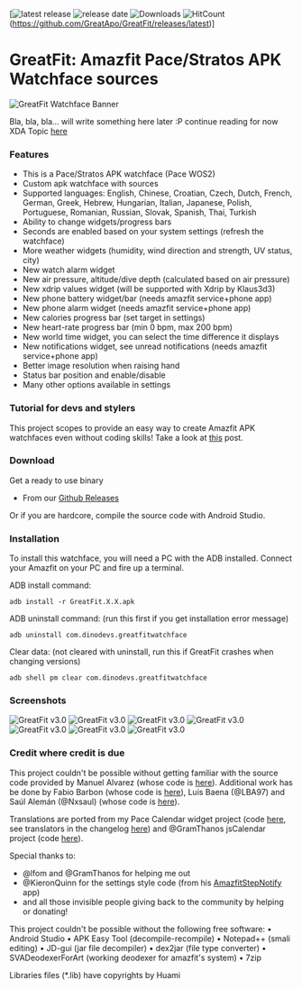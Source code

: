 [![latest release](https://img.shields.io/badge/latest%20release-v3.8-green.svg?style=flat-square) ![release date](https://img.shields.io/badge/release%20date-2019.01.16-orange.svg?style=flat-square) ![Downloads](https://img.shields.io/github/downloads/GreatApo/GreatFit/total.svg?style=flat-square) ![HitCount](http://hits.dwyl.io/GreatApo/GreatFit.svg)(https://github.com/GreatApo/GreatFit/releases/latest)]
# GreatFit: Amazfit Pace/Stratos APK Watchface sources
![GreatFit Watchface Banner](other/images/1.jpg)

Bla, bla, bla... will write something here later :P continue reading for now
XDA Topic [here](https://forum.xda-developers.com/smartwatch/amazfit/app-watchface-greatfit-v1-1-settings-t3791516)


### Features
- This is a Pace/Stratos APK watchface (Pace WOS2)
- Custom apk watchface with sources
- Supported languages: English, Chinese, Croatian, Czech, Dutch, French, German, Greek, Hebrew, Hungarian, Italian, Japanese, Polish, Portuguese, Romanian, Russian, Slovak, Spanish, Thai, Turkish
- Ability to change widgets/progress bars
- Seconds are enabled based on your system settings (refresh the watchface)
- More weather widgets (humidity, wind direction and strength, UV status, city)
- New watch alarm widget
- New air pressure, altitude/dive depth (calculated based on air pressure)
- New xdrip values widget (will be supported with Xdrip by Klaus3d3)
- New phone battery widget/bar (needs amazfit service+phone app)
- New phone alarm widget (needs amazfit service+phone app)
- New calories progress bar (set target in settings)
- New heart-rate progress bar (min 0 bpm, max 200 bpm)
- New world time widget, you can select the time difference it displays
- New notifications widget, see unread notifications (needs amazfit service+phone app)
- Better image resolution when raising hand
- Status bar position and enable/disable
- Many other options available in settings


### Tutorial for devs and stylers
This project scopes to provide an easy way to create Amazfit APK watchfaces even without coding skills! Take a look at [this](https://forum.xda-developers.com/smartwatch/amazfit/tutorial-create-apk-watchfaces-coding-t3822221) post.


### Download

Get a ready to use binary
 - From our [Github Releases](https://github.com/GreatApo/GreatFit/releases/latest)

Or if you are hardcore, compile the source code with Android Studio.


### Installation
To install this watchface, you will need a PC with the ADB installed. Connect your Amazfit on your PC and fire up a terminal.

ADB install command:
```shell
adb install -r GreatFit.X.X.apk
```
ADB uninstall command: (run this first if you get installation error message)
```shell
adb uninstall com.dinodevs.greatfitwatchface
```
Clear data: (not cleared with uninstall, run this if GreatFit crashes when changing versions)
```shell
adb shell pm clear com.dinodevs.greatfitwatchface
```

### Screenshots
![GreatFit v3.0](other/images/3.jpg)
![GreatFit v3.0](other/images/IMG_20180822_175102.jpg)
![GreatFit v3.0](other/images/IMG_20180822_175120.jpg)
![GreatFit v3.0](other/images/IMG_20180822_175128.jpg)
![GreatFit v3.0](other/images/IMG_20180822_175137.jpg)
![GreatFit v3.0](other/images/IMG_20180822_175200.jpg)
![GreatFit v3.0](other/images/IMG_20180822_175241.jpg)



### Credit where credit is due

This project couldn't be possible without getting familiar with the source code provided by Manuel Alvarez (whose code is [here](https://github.com/manuel-alvarez-alvarez/malvarez-watchface)). Additional work has be done by Fabio Barbon (whose code is [here](https://github.com/drbourbon/drbourbon-watchfaces)), Luis Baena (@LBA97) and Saúl Alemán (@Nxsaul) (whose code is [here](https://github.com/Nxsaul/AmazfitAPKs)).

Translations are ported from my Pace Calendar widget project (code [here](https://github.com/GreatApo/AmazfitPaceCalendarWidget), see translators in the changelog [here](https://forum.xda-developers.com/smartwatch/amazfit/app-widget-calendar-pace-t3751889)) and @GramThanos jsCalendar project (code [here](https://github.com/GramThanos/jsCalendar)).

Special thanks to:
- @lfom and @GramThanos for helping me out
- @KieronQuinn for the settings style code (from his [AmazfitStepNotify](https://github.com/KieronQuinn/AmazfitStepNotify) app)
- and all those invisible people giving back to the community by helping or donating!

This project couldn't be possible without the following free software:
• Android Studio
• APK Easy Tool (decompile-recompile)
• Notepad++ (smali editing)
• JD-gui (jar file decompiler)
• dex2jar (file type converter)
• SVADeodexerForArt (working deodexer for amazfit's system)
• 7zip

Libraries files (*.lib) have copyrights by Huami
